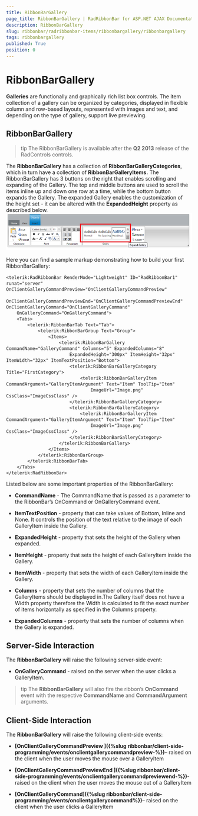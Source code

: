 ```yaml
---
title: RibbonBarGallery
page_title: RibbonBarGallery | RadRibbonBar for ASP.NET AJAX Documentation
description: RibbonBarGallery
slug: ribbonbar/radribbonbar-items/ribbonbargallery/ribbonbargallery
tags: ribbonbargallery
published: True
position: 0
---
```


# RibbonBarGallery



**Galleries** are functionally and graphically rich list box controls. The item collection of a gallery can be organized by categories, displayed in flexible column and row-based layouts, represented with images and text, and depending on the type of gallery, support live previewing.

## RibbonBarGallery

>tip The RibbonBarGallery is available after the **Q2 2013** release of the RadControls controls.
>


The **RibbonBarGallery** has a collection of **RibbonBarGalleryCategories**, which in turn have a collection of **RibbonBarGalleryItems.** The RibbonBarGallery has 3 buttons on the right that enables scrolling and expanding of the Gallery. The top and middle buttons are used to scroll the items inline up and down one row at a time, while the bottom button expands the Gallery. The expanded Gallery enables the customization of the height set - it can be altered with the **ExpandedHeight** property as described below.![ribbonbar-galleryitems](images/ribbonbar-galleryitems.png)

Here you can find a sample markup demonstrating how to build your first RibbonBarGallery:

````ASPNET
<telerik:RadRibbonBar RenderMode="Lightweight" ID="RadRibbonBar1" runat="server" OnClientGalleryCommandPreview="OnClientGalleryCommandPreview"
    OnClientGalleryCommandPreviewEnd="OnClientGalleryCommandPreviewEnd" OnClientGalleryCommand="OnClientGalleryCommand"
    OnGalleryCommand="OnGalleryCommand">
    <Tabs>
        <telerik:RibbonBarTab Text="Tab">
            <telerik:RibbonBarGroup Text="Group">
                <Items>
                    <telerik:RibbonBarGallery CommandName="GalleryCommand" Columns="5" ExpandedColumns="8"
                        ExpandedHeight="300px" ItemHeight="32px" ItemWidth="32px" ItemTextPosition="Bottom">
                        <telerik:RibbonBarGalleryCategory Title="FirstCategory">
                            <telerik:RibbonBarGalleryItem CommandArgument="GalleryItemArgument" Text="Item" ToolTip="Item"
                                ImageUrl="Image.png" CssClass="ImageCssClass" />
                        </telerik:RibbonBarGalleryCategory>
                        <telerik:RibbonBarGalleryCategory>
                            <telerik:RibbonBarGalleryItem CommandArgument="GalleryItemArgument" Text="Item" ToolTip="Item"
                                ImageUrl="Image.png" CssClass="ImageCssClass" />
                        </telerik:RibbonBarGalleryCategory>
                    </telerik:RibbonBarGallery>
                </Items>
            </telerik:RibbonBarGroup>
        </telerik:RibbonBarTab>
    </Tabs>
</telerik:RadRibbonBar>
````



Listed below are some important properties of the RibbonBarGallery:

* **CommandName** - The CommandName that is passed as a parameter to the RibbonBar’s OnCommand or OnGalleryCommand event.

* **ItemTextPosition** - property that can take values of Bottom, Inline and None. It controls the position of the text relative to the image of each GalleryItem inside the Gallery.

* **ExpandedHeight** - property that sets the height of the Gallery when expanded.

* **ItemHeight** - property that sets the height of each GalleryItem inside the Gallery.

* **ItemWidth** - property that sets the width of each GalleryItem inside the Gallery.

* **Columns** - property that sets the number of columns that the GalleryItems should be displayed in.The Gallery itself does not have a Width property therefore the Width is calculated to fit the exact number of items horizontally as specified in the Columns property.

* **ExpandedColumns** - property that sets the number of columns when the Gallery is expanded.

## Server-Side Interaction

The **RibbonBarGallery** will raise the following server-side event:

* **OnGalleryCommand** - raised on the server when the user clicks a GalleryItem.

>tip The **RibbonBarGallery** will also fire the ribbon’s **OnCommand** event with the respective **CommandName** and **CommandArgument** arguments.
>


## Client-Side Interaction

The **RibbonBarGallery** will raise the following client-side events:

* **[OnClientGalleryCommandPreview ]({%slug ribbonbar/client-side-programming/events/onclientgallerycommandpreview-%})**– raised on the client when the user moves the mouse over a GalleryItem

* **[OnClientGalleryCommandPreviewEnd ]({%slug ribbonbar/client-side-programming/events/onclientgallerycommandpreviewend-%})**- raised on the client when the user moves the mouse out of a GalleryItem

* **[OnClientGalleryCommand]({%slug ribbonbar/client-side-programming/events/onclientgallerycommand%})**– raised on the client when the user clicks a GalleryItem
